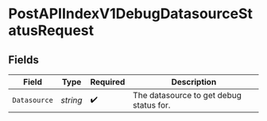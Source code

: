 # PostAPIIndexV1DebugDatasourceStatusRequest


## Fields

| Field                                   | Type                                    | Required                                | Description                             |
| --------------------------------------- | --------------------------------------- | --------------------------------------- | --------------------------------------- |
| `Datasource`                            | *string*                                | :heavy_check_mark:                      | The datasource to get debug status for. |